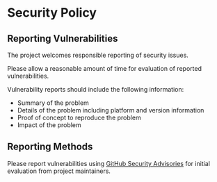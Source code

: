 # Security Policy

## Reporting Vulnerabilities

The project welcomes responsible reporting of security issues.

Please allow a reasonable amount of time for evaluation of reported vulnerabilities.

Vulnerability reports should include the following information:

- Summary of the problem
- Details of the problem including platform and version information
- Proof of concept to reproduce the problem
- Impact of the problem

## Reporting Methods

Please report vulnerabilities using
[GitHub Security Advisories](https://github.com/exceptionfactory/jagged/security/advisories/new) for initial evaluation
from project maintainers.

